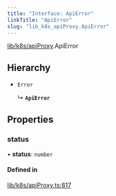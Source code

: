 ```yaml
---
title: "Interface: ApiError"
linkTitle: "ApiError"
slug: "lib_k8s_apiProxy.ApiError"
---
```


[lib/k8s/apiProxy](../modules/lib_k8s_apiProxy.md).ApiError

## Hierarchy

- `Error`

  ↳ **`ApiError`**

## Properties

### status

• **status**: `number`

#### Defined in

[lib/k8s/apiProxy.ts:817](https://github.com/kinvolk/headlamp/blob/16fcc2a7/frontend/src/lib/k8s/apiProxy.ts#L817)
